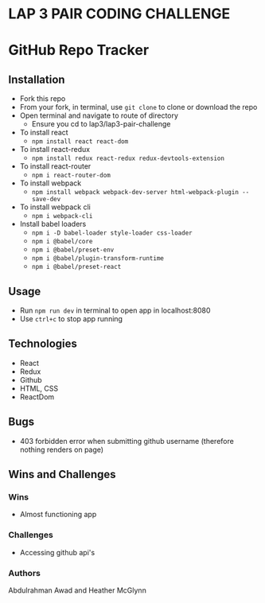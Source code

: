 # LAP 3 PAIR CODING CHALLENGE

# GitHub Repo Tracker

## Installation 

- Fork this repo
- From your fork, in terminal, use `git clone` to clone or download the repo
- Open terminal and navigate to route of directory
  - Ensure you cd to lap3/lap3-pair-challenge
- To install react
    - `npm install react react-dom`
- To install react-redux
    - `npm install redux react-redux redux-devtools-extension`
- To install react-router
    - `npm i react-router-dom`
- To install webpack 
    - `npm install webpack webpack-dev-server html-webpack-plugin --save-dev`
- To install webpack cli
    - `npm i webpack-cli`
- Install babel loaders
    - `npm i -D babel-loader style-loader css-loader`
    - `npm i @babel/core`
    - `npm i @babel/preset-env`
    - `npm i @babel/plugin-transform-runtime`
    - `npm i @babel/preset-react`


## Usage

- Run `npm run dev` in terminal to open app in localhost:8080
- Use `ctrl+c` to stop app running

## Technologies

- React
- Redux
- Github
- HTML, CSS
- ReactDom

## Bugs

- 403 forbidden error when submitting github username (therefore nothing renders on page)


## Wins and Challenges

### Wins

- Almost functioning app

### Challenges

- Accessing github api's


### Authors

Abdulrahman Awad and Heather McGlynn 
